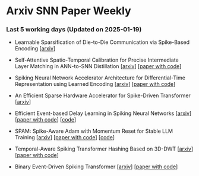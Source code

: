 # Arxiv SNN Paper Weekly


 ### **Last 5 working days (Updated on 2025-01-19)** 


- Learnable Sparsification of Die-to-Die Communication via Spike-Based Encoding [[arxiv](https://arxiv.org/abs/2501.08645)]

- Self-Attentive Spatio-Temporal Calibration for Precise Intermediate Layer Matching in ANN-to-SNN Distillation [[arxiv](https://arxiv.org/abs/2501.08049)] [[paper with code](https://paperswithcode.com/paper/self-attentive-spatio-temporal-calibration)]

- Spiking Neural Network Accelerator Architecture for Differential-Time Representation using Learned Encoding [[arxiv](https://arxiv.org/abs/2501.07952)] [[paper with code](https://paperswithcode.com/paper/spiking-neural-network-accelerator)]

- An Efficient Sparse Hardware Accelerator for Spike-Driven Transformer [[arxiv](https://arxiv.org/abs/2501.07825)]

- Efficient Event-based Delay Learning in Spiking Neural Networks [[arxiv](https://arxiv.org/abs/2501.07331)] [[paper with code](https://paperswithcode.com/paper/efficient-event-based-delay-learning-in)] [[code](https://github.com/mbalazs98/deventprop)]

- SPAM: Spike-Aware Adam with Momentum Reset for Stable LLM Training [[arxiv](https://arxiv.org/abs/2501.06842)] [[paper with code](https://paperswithcode.com/paper/spam-spike-aware-adam-with-momentum-reset-for)] [[code](https://github.com/tianjinyellow/spam-optimizer)]

- Temporal-Aware Spiking Transformer Hashing Based on 3D-DWT [[arxiv](https://arxiv.org/abs/2501.06786)] [[paper with code](https://paperswithcode.com/paper/temporal-aware-spiking-transformer-hashing)]

- Binary Event-Driven Spiking Transformer [[arxiv](https://arxiv.org/abs/2501.05904)] [[paper with code](https://paperswithcode.com/paper/binary-event-driven-spiking-transformer)]

